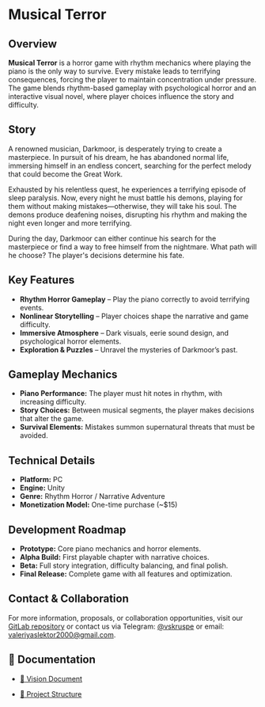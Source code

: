 # Musical Terror

## Overview
**Musical Terror** is a horror game with rhythm mechanics where playing the piano is the only way to survive. Every mistake leads to terrifying consequences, forcing the player to maintain concentration under pressure. The game blends rhythm-based gameplay with psychological horror and an interactive visual novel, where player choices influence the story and difficulty.

## Story
A renowned musician, Darkmoor, is desperately trying to create a masterpiece. In pursuit of his dream, he has abandoned normal life, immersing himself in an endless concert, searching for the perfect melody that could become the Great Work.

Exhausted by his relentless quest, he experiences a terrifying episode of sleep paralysis. Now, every night he must battle his demons, playing for them without making mistakes—otherwise, they will take his soul. The demons produce deafening noises, disrupting his rhythm and making the night even longer and more terrifying.

During the day, Darkmoor can either continue his search for the masterpiece or find a way to free himself from the nightmare. What path will he choose? The player's decisions determine his fate.

## Key Features
- **Rhythm Horror Gameplay** – Play the piano correctly to avoid terrifying events.
- **Nonlinear Storytelling** – Player choices shape the narrative and game difficulty.
- **Immersive Atmosphere** – Dark visuals, eerie sound design, and psychological horror elements.
- **Exploration & Puzzles** – Unravel the mysteries of Darkmoor’s past.

## Gameplay Mechanics
- **Piano Performance:** The player must hit notes in rhythm, with increasing difficulty.
- **Story Choices:** Between musical segments, the player makes decisions that alter the game.
- **Survival Elements:** Mistakes summon supernatural threats that must be avoided.

## Technical Details
- **Platform:** PC
- **Engine:** Unity
- **Genre:** Rhythm Horror / Narrative Adventure
- **Monetization Model:** One-time purchase (~$15)

## Development Roadmap
- **Prototype:** Core piano mechanics and horror elements.
- **Alpha Build:** First playable chapter with narrative choices.
- **Beta:** Full story integration, difficulty balancing, and final polish.
- **Final Release:** Complete game with all features and optimization.

## Contact & Collaboration
For more information, proposals, or collaboration opportunities, visit our [GitLab repository](#) or contact us via Telegram: [@vskruspe](https://t.me/vskruspe) or email: [valeriyaslektor2000@gmail.com](mailto:valeriyaslektor2000@gmail.com).

## 📖 Documentation

- [📝 Vision Document](docs/vision-document.md)

- [📖 Project Structure](docs/project-structure.md)


